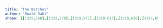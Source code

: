 ```yaml
---
title: "The Witches"
author: "Roald Dahl"
shape: [[1325,568],[1322,570],[1319,577],[1318,617],[1319,636],[1317,698],[1317,796],[1315,820],[1316,873],[1314,881],[1315,899],[1310,1122],[1306,1486],[1307,1488],[1314,1491],[1334,1492],[1365,1491],[1370,1487],[1371,1481],[1371,1414],[1373,1397],[1372,1387],[1376,1218],[1376,1132],[1378,1047],[1377,1008],[1379,975],[1377,935],[1379,926],[1380,885],[1379,836],[1381,797],[1384,603],[1383,575],[1380,570],[1375,568]]
---
```

